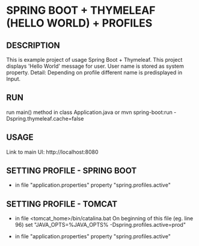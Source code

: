SPRING BOOT + THYMELEAF (HELLO WORLD) + PROFILES
================================================


DESCRIPTION
-----------

This is example project of usage Spring Boot + Thymeleaf.
This project displays 'Hello World' message for user.
User name is stored as system property.
Detail:
Depending on profile different name is predisplayed in Input.


RUN
---

run main() method in class Application.java
or
mvn spring-boot:run -Dspring.thymeleaf.cache=false
  

USAGE
-----

Link to main UI:
http://localhost:8080


SETTING PROFILE - SPRING BOOT
-----------------------------

- in file "application.properties" property "spring.profiles.active"


SETTING PROFILE - TOMCAT
------------------------

- in file <tomcat_home>/bin/catalina.bat
  On beginning of this file (eg. line 96)
  set "JAVA_OPTS=%JAVA_OPTS% -Dspring.profiles.active=prod"
  
- in file "application.properties" property "spring.profiles.active"